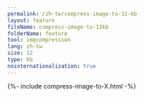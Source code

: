 ```yaml
---
permalink: /zh-tw/compress-image-to-12-kb
layout: feature
fileName: compress-image-to-12kb
folderName: feature
tool: imgcompression
lang: zh-tw
size: 12
type: kb
nointernationalization: true
---
```

{%- include compress-image-to-X.html -%}       
